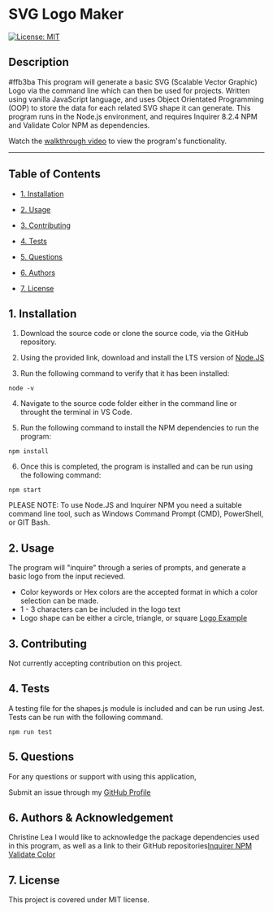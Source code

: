 # SVG Logo Maker
  
 [![License: MIT](https://img.shields.io/badge/License-MIT-yellow.svg)](https://opensource.org/licenses/MIT)
  
 ## Description 
  
  #ffb3ba
 This program will generate a basic SVG (Scalable Vector Graphic) Logo via the command line which can then be used for projects. Written using vanilla JavaScript language, and uses Object Orientated Programming (OOP) to store the data for each related SVG shape it can generate. This program runs in the Node.js environment, and requires Inquirer 8.2.4 NPM and Validate Color NPM as dependencies.

 Watch the [walkthrough video](https://drive.google.com/file/d/1XO0DAy6zF5LvNhf9LzbwRcDhdEBV9B0e/view) to view the program's functionality.

 ---
  
 ## Table of Contents
  
 - [1. Installation](#1-installation)
  
 - [2. Usage](#2-usage)
  
 - [3. Contributing](#3-contributing)
  
 - [4. Tests](#4-tests)
  
 - [5. Questions](#5-questions)
  
 - [6. Authors](#6-authors)
  
 - [7. License](#-license)
  
 ## 1. Installation
  
1. Download the source code or clone the source code, via the GitHub repository.

2. Using the provided link, download and install the LTS version of
   [Node.JS](https://nodejs.org/en/download/current)

3. Run the following command to verify that it has been installed:

```
node -v
```

4. Navigate to the source code folder either in the command line or throught the terminal in VS Code.

5. Run the following command to install the NPM dependencies to run the program:

```
npm install
```

6. Once this is completed, the program is installed and can be run using the following command:

```
npm start
```

PLEASE NOTE: To use Node.JS and Inquirer NPM you need a suitable command line tool, such as Windows Command Prompt (CMD), PowerShell, or GIT Bash.
  
 ## 2. Usage 
  
The program will "inquire" through a series of prompts, and generate a basic logo from the input recieved. 
* Color keywords or Hex colors are the accepted format in which a color selection can be made. 
* 1 - 3 characters can be included in the logo text
* Logo shape can be either a circle, triangle, or square
[Logo Example](./examples/logo.svg)
  
 ## 3. Contributing 
  
Not currently accepting contribution on this project.
 
 ## 4. Tests
 A testing file for the shapes.js module is included and can be run using Jest. Tests can be run with the following command.
 ```
 npm run test
 ```
  
 ## 5. Questions
  
 For any questions or support with using this application, 
  
  Submit an issue through my [GitHub Profile](https://github.com/ChristineLea)
  
 ## 6. Authors & Acknowledgement
  
 Christine Lea
 I would like to acknowledge the package dependencies used in this program, as well as a link to their GitHub repositories[Inquirer NPM](https://github.com/SBoudrias/Inquirer.js) 
 [Validate Color](https://github.com/dreamyguy/validate-color)

 ## 7. License
  
 This project is covered under MIT license.
